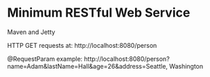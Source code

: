 # Minimum RESTful Web Service

Maven and Jetty

HTTP GET requests at:
http://localhost:8080/person

@RequestParam example:
http://localhost:8080/person?name=Adam&lastName=Hall&age=26&address=Seattle, Washington
